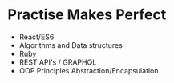 # Practise Makes Perfect 
- React/ES6
- Algorithms and Data structures
- Ruby
- REST API's / GRAPHQL
- OOP Principles Abstraction/Encapsulation
  
